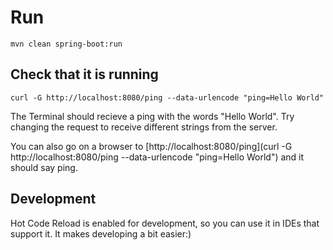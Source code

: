 # Run

`mvn clean spring-boot:run`

## Check that it is running

`curl -G http://localhost:8080/ping --data-urlencode "ping=Hello World"`

The Terminal should recieve a ping with the words "Hello World". Try changing the request to receive different strings from the server.

You can also go on a browser to [http://localhost:8080/ping](curl -G http://localhost:8080/ping --data-urlencode "ping=Hello World") and it should say ping.

## Development

Hot Code Reload is enabled for development, so you can use it in IDEs that support it. It makes developing a bit easier:)
